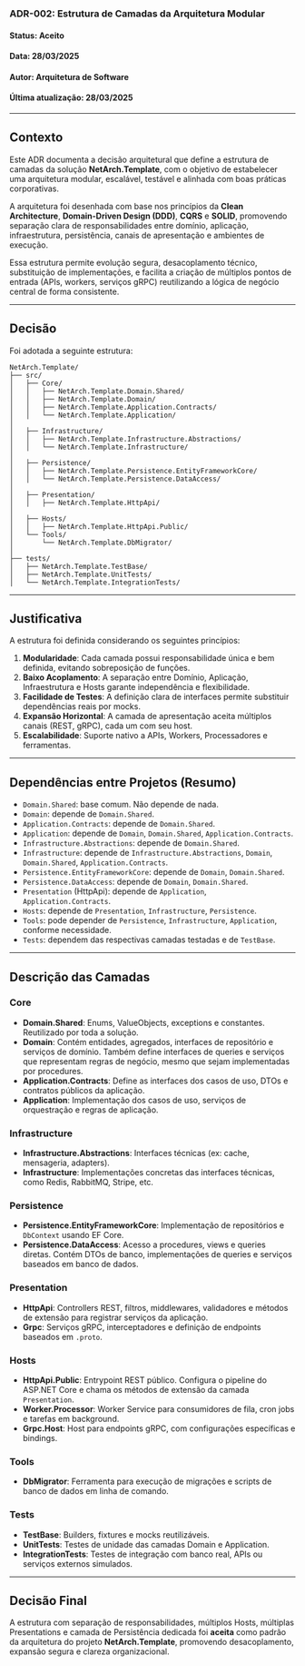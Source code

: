 ### **ADR-002: Estrutura de Camadas da Arquitetura Modular**
#### **Status**: Aceito  
#### **Data**: 28/03/2025  
#### **Autor**: Arquitetura de Software  
#### **Última atualização**: 28/03/2025  

---

## **Contexto**

Este ADR documenta a decisão arquitetural que define a estrutura de camadas da solução **NetArch.Template**, com o objetivo de estabelecer uma arquitetura modular, escalável, testável e alinhada com boas práticas corporativas.

A arquitetura foi desenhada com base nos princípios da **Clean Architecture**, **Domain-Driven Design (DDD)**, **CQRS** e **SOLID**, promovendo separação clara de responsabilidades entre domínio, aplicação, infraestrutura, persistência, canais de apresentação e ambientes de execução.

Essa estrutura permite evolução segura, desacoplamento técnico, substituição de implementações, e facilita a criação de múltiplos pontos de entrada (APIs, workers, serviços gRPC) reutilizando a lógica de negócio central de forma consistente.

---

## **Decisão**

Foi adotada a seguinte estrutura:

```
NetArch.Template/
├── src/
│   ├── Core/
│   │   ├── NetArch.Template.Domain.Shared/
│   │   ├── NetArch.Template.Domain/
│   │   ├── NetArch.Template.Application.Contracts/
│   │   └── NetArch.Template.Application/
│
│   ├── Infrastructure/
│   │   ├── NetArch.Template.Infrastructure.Abstractions/
│   │   └── NetArch.Template.Infrastructure/
│
│   ├── Persistence/
│   │   ├── NetArch.Template.Persistence.EntityFrameworkCore/
│   │   └── NetArch.Template.Persistence.DataAccess/
│
│   ├── Presentation/
│   │   ├── NetArch.Template.HttpApi/
│
│   ├── Hosts/
│   │   ├── NetArch.Template.HttpApi.Public/
│   └── Tools/
│       └── NetArch.Template.DbMigrator/
│
├── tests/
│   ├── NetArch.Template.TestBase/
│   ├── NetArch.Template.UnitTests/
│   └── NetArch.Template.IntegrationTests/
```

---

## **Justificativa**

A estrutura foi definida considerando os seguintes princípios:

1. **Modularidade**: Cada camada possui responsabilidade única e bem definida, evitando sobreposição de funções.  
2. **Baixo Acoplamento**: A separação entre Domínio, Aplicação, Infraestrutura e Hosts garante independência e flexibilidade.  
3. **Facilidade de Testes**: A definição clara de interfaces permite substituir dependências reais por mocks.  
4. **Expansão Horizontal**: A camada de apresentação aceita múltiplos canais (REST, gRPC), cada um com seu host.  
5. **Escalabilidade**: Suporte nativo a APIs, Workers, Processadores e ferramentas.

---

## **Dependências entre Projetos (Resumo)**

- `Domain.Shared`: base comum. Não depende de nada.  
- `Domain`: depende de `Domain.Shared`.  
- `Application.Contracts`: depende de `Domain.Shared`.  
- `Application`: depende de `Domain`, `Domain.Shared`, `Application.Contracts`.  
- `Infrastructure.Abstractions`: depende de `Domain.Shared`.  
- `Infrastructure`: depende de `Infrastructure.Abstractions`, `Domain`, `Domain.Shared`, `Application.Contracts`.  
- `Persistence.EntityFrameworkCore`: depende de `Domain`, `Domain.Shared`.  
- `Persistence.DataAccess`: depende de `Domain`, `Domain.Shared`.  
- `Presentation` (HttpApi): depende de `Application`, `Application.Contracts`.  
- `Hosts`: depende de `Presentation`, `Infrastructure`, `Persistence`.  
- `Tools`: pode depender de `Persistence`, `Infrastructure`, `Application`, conforme necessidade.  
- `Tests`: dependem das respectivas camadas testadas e de `TestBase`.

---

## **Descrição das Camadas**

### **Core**

- **Domain.Shared**: Enums, ValueObjects, exceptions e constantes. Reutilizado por toda a solução.  
- **Domain**: Contém entidades, agregados, interfaces de repositório e serviços de domínio. Também define interfaces de queries e serviços que representam regras de negócio, mesmo que sejam implementadas por procedures.  
- **Application.Contracts**: Define as interfaces dos casos de uso, DTOs e contratos públicos da aplicação.  
- **Application**: Implementação dos casos de uso, serviços de orquestração e regras de aplicação.

### **Infrastructure**

- **Infrastructure.Abstractions**: Interfaces técnicas (ex: cache, mensageria, adapters).  
- **Infrastructure**: Implementações concretas das interfaces técnicas, como Redis, RabbitMQ, Stripe, etc.

### **Persistence**

- **Persistence.EntityFrameworkCore**: Implementação de repositórios e `DbContext` usando EF Core.  
- **Persistence.DataAccess**: Acesso a procedures, views e queries diretas. Contém DTOs de banco, implementações de queries e serviços baseados em banco de dados.

### **Presentation**

- **HttpApi**: Controllers REST, filtros, middlewares, validadores e métodos de extensão para registrar serviços da aplicação.  
- **Grpc**: Serviços gRPC, interceptadores e definição de endpoints baseados em `.proto`.

### **Hosts**

- **HttpApi.Public**: Entrypoint REST público. Configura o pipeline do ASP.NET Core e chama os métodos de extensão da camada `Presentation`.  
- **Worker.Processor**: Worker Service para consumidores de fila, cron jobs e tarefas em background.  
- **Grpc.Host**: Host para endpoints gRPC, com configurações específicas e bindings.

### **Tools**

- **DbMigrator**: Ferramenta para execução de migrações e scripts de banco de dados em linha de comando.

### **Tests**

- **TestBase**: Builders, fixtures e mocks reutilizáveis.  
- **UnitTests**: Testes de unidade das camadas Domain e Application.  
- **IntegrationTests**: Testes de integração com banco real, APIs ou serviços externos simulados.

---

## **Decisão Final**

A estrutura com separação de responsabilidades, múltiplos Hosts, múltiplas Presentations e camada de Persistência dedicada foi **aceita** como padrão da arquitetura do projeto **NetArch.Template**, promovendo desacoplamento, expansão segura e clareza organizacional.
